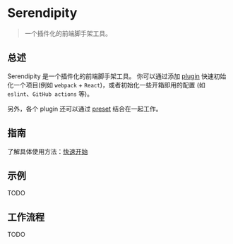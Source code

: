 # Serendipity

> 一个插件化的前端脚手架工具。

## 总述

Serendipity 是一个插件化的前端脚手架工具。
你可以通过添加 [plugin](plugins/about.md) 快速初始化一个项目(例如 `webpack` + `React`)，或者初始化一些开箱即用的配置 (如 `eslint`、`GitHub
actions` 等)。

另外，各个 plugin 还可以通过 [preset](presets/about.md) 结合在一起工作。

## 指南

了解具体使用方法：[快速开始](gettingStarted/quickStart.md)

## 示例

TODO

## 工作流程

TODO
